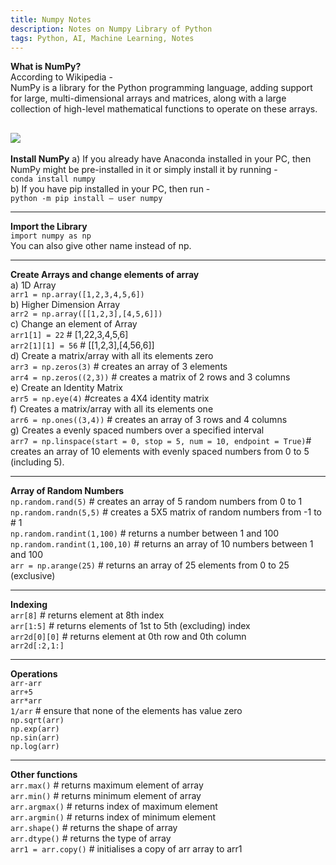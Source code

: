 ```yaml
---
title: Numpy Notes
description: Notes on Numpy Library of Python
tags: Python, AI, Machine Learning, Notes
---
```

**What is NumPy?**  
According to Wikipedia -  
NumPy is a library for the Python programming language, adding support for large, multi-dimensional arrays and matrices, along with a large collection of high-level mathematical functions to operate on these arrays.  

![](https://thepracticaldev.s3.amazonaws.com/i/bhpsnl4f6zv9dz8ejicf.png)
---
**Install NumPy**
a) If you already have Anaconda installed in your PC, then NumPy might be pre-installed in it or simply install it by running -  
`conda install numpy`  
b) If you have pip installed in your PC, then run -  
`python -m pip install — user numpy`  

---
**Import the Library**  
`import numpy as np`  
You can also give other name instead of np.  

---
**Create Arrays and change elements of array**  
a) 1D Array  
`arr1 = np.array([1,2,3,4,5,6])`  
b) Higher Dimension Array  
`arr2 = np.array([[1,2,3],[4,5,6]])`  
c) Change an element of Array  
`arr1[1] = 22` # [1,22,3,4,5,6]  
`arr2[1][1] = 56` # [[1,2,3],[4,56,6]]  
d) Create a matrix/array with all its elements zero  
`arr3 = np.zeros(3)` # creates an array of 3 elements  
`arr4 = np.zeros((2,3))` # creates a matrix of 2 rows and 3 columns  
e) Create an Identity Matrix  
`arr5 = np.eye(4)` #creates a 4X4 identity matrix  
f) Creates a matrix/array with all its elements one  
`arr6 = np.ones((3,4))` # creates an array of 3 rows and 4 columns  
g) Creates a evenly spaced numbers over a specified interval  
`arr7 = np.linspace(start = 0, stop = 5, num = 10, endpoint = True)`# creates an array of 10 elements with evenly spaced numbers from 0 to 5 (including 5).  

---
**Array of Random Numbers**  
`np.random.rand(5)` # creates an array of 5 random numbers from 0 to 1  
`np.random.randn(5,5)` # creates a 5X5 matrix of random numbers from -1 to # 1  
`np.random.randint(1,100)` # returns a number between 1 and 100  
`np.random.randint(1,100,10)` # returns an array of 10 numbers between 1 and 100  
`arr = np.arange(25)` # returns an array of 25 elements from 0 to 25 (exclusive)  

--- 
**Indexing**  
`arr[8]` # returns element at 8th index  
`arr[1:5]` # returns elements of 1st to 5th (excluding) index  
`arr2d[0][0]` # returns element at 0th row and 0th column  
`arr2d[:2,1:]`  

---
**Operations**  
`arr-arr`  
`arr+5`  
`arr*arr`  
`1/arr` # ensure that none of the elements has value zero  
`np.sqrt(arr)`  
`np.exp(arr)`  
`np.sin(arr)`  
`np.log(arr)`  
  
---
**Other functions**  
`arr.max()` # returns maximum element of array  
`arr.min()` # returns minimum element of array  
`arr.argmax()` # returns index of maximum element  
`arr.argmin()` # returns index of minimum element  
`arr.shape()` # returns the shape of array  
`arr.dtype()` # returns the type of array  
`arr1 = arr.copy()` # initialises a copy of arr array to arr1    
